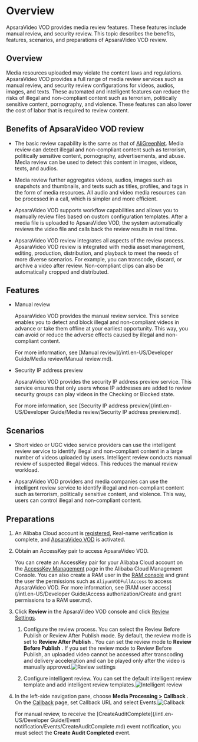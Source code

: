 Overview 
=============================

ApsaraVideo VOD provides media review features. These features include manual review, and security review. This topic describes the benefits, features, scenarios, and preparations of ApsaraVideo VOD review.

Overview 
-----------------------------

Media resources uploaded may violate the content laws and regulations. ApsaraVideo VOD provides a full range of media review services such as manual review, and security review configurations for videos, audios, images, and texts. These automated and intelligent features can reduce the risks of illegal and non-compliant content such as terrorism, politically sensitive content, pornography, and violence. These features can also lower the cost of labor that is required to review content.

Benefits of ApsaraVideo VOD review 
-------------------------------------------------------

* The basic review capability is the same as that of [AliGreenNet](https://www.aliyun.com/product/lvwang). Media review can detect illegal and non-compliant content such as terrorism, politically sensitive content, pornography, advertisements, and abuse. Media review can be used to detect this content in images, videos, texts, and audios.

  

* Media review further aggregates videos, audios, images such as snapshots and thumbnails, and texts such as titles, profiles, and tags in the form of media resources. All audio and video media resources can be processed in a call, which is simpler and more efficient.

  

* ApsaraVideo VOD supports workflow capabilities and allows you to manually review files based on custom configuration templates. After a media file is uploaded to ApsaraVideo VOD, the system automatically reviews the video file and calls back the review results in real time.

  

* ApsaraVideo VOD review integrates all aspects of the review process. ApsaraVideo VOD review is integrated with media asset management, editing, production, distribution, and playback to meet the needs of more diverse scenarios. For example, you can transcode, discard, or archive a video after review. Non-compliant clips can also be automatically cropped and distributed.

  




Features 
-----------------------------



<!-- -->

* Manual review

  ApsaraVideo VOD provides the manual review service. This service enables you to detect and block illegal and non-compliant videos in advance or take them offline at your earliest opportunity. This way, you can avoid or reduce the adverse effects caused by illegal and non-compliant content.

  For more information, see [Manual review](/intl.en-US/Developer Guide/Media review/Manual review.md).
  




<!-- -->

* Security IP address preview

  ApsaraVideo VOD provides the security IP address preview service. This service ensures that only users whose IP addresses are added to review security groups can play videos in the Checking or Blocked state.

  For more information, see [Security IP address preview](/intl.en-US/Developer Guide/Media review/Security IP address preview.md).
  




Scenarios 
------------------------------

* Short video or UGC video service providers can use the intelligent review service to identify illegal and non-compliant content in a large number of videos uploaded by users. Intelligent review conducts manual review of suspected illegal videos. This reduces the manual review workload.

  

* ApsaraVideo VOD providers and media companies can use the intelligent review service to identify illegal and non-compliant content such as terrorism, politically sensitive content, and violence. This way, users can control illegal and non-compliant content.

  




Preparations 
---------------------------------

1. An Alibaba Cloud account is [registered](https://account.aliyun.com/register/register.htm?oauth_callback=https%3A%2F%2Fvod.console.aliyun.com%2F&lang=zh), Real-name verification is complete, and [ApsaraVideo VOD](https://www.aliyun.com/product/vod) is activated.

   

2. Obtain an AccessKey pair to access ApsaraVideo VOD.

   You can create an AccessKey pair for your Alibaba Cloud account on the [AccessKey Management](https://ak-console.aliyun.com/?spm=5176.doc57741.2.8.uLYY2M#/accesskey) page in the Alibaba Cloud Management Console. You can also create a RAM user in the [RAM console](https://ram.console.aliyun.com/?spm=5176.doc57741.2.2.fQnI2T#/user/list) and grant the user the permissions such as `AliyunVODFullAccess` to access ApsaraVideo VOD. For more information, see [RAM user access](/intl.en-US/Developer Guide/Access authorization/Create and grant permissions to a RAM user.md).
   

3. Click **Review** in the ApsaraVideo VOD console and click [Review Settings](https://vod.console.aliyun.com/#/check/setting).

   1. Configure the review process. You can select the Review Before Publish or Review After Publish mode. By default, the review mode is set to **Review After Publish** . You can set the review mode to **Review Before Publish** . If you set the review mode to Review Before Publish, an uploaded video cannot be accessed after transcoding and delivery acceleration and can be played only after the video is manually approved.![Review settings](https://static-aliyun-doc.oss-accelerate.aliyuncs.com/assets/img/en-US/3563401161/p181782.png)

      
   
   2. Configure intelligent review. You can set the default intelligent review template and add intelligent review templates.![Intelligent review](https://static-aliyun-doc.oss-accelerate.aliyuncs.com/assets/img/en-US/3563401161/p181784.png)

      
   

   

4. In the left-side navigation pane, choose **Media Processing \> Callback** . On the [Callback](https://vod.console.aliyun.com/settings/workflow#/settings/callback) page, set Callback URL and select Events.![Callback](https://static-aliyun-doc.oss-accelerate.aliyuncs.com/assets/img/en-US/6633031261/p181787.png)

   For manual review, to receive the [CreateAuditComplete](/intl.en-US/Developer Guide/Event notification/Events/CreateAuditComplete.md) event notification, you must select the **Create Audit Completed** event.
   



